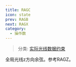 ```yaml
---
title: RAGC
icon: state
prev: RAGB
next: RAGX
category:
  - 操作数
---
```


> 分类: [实际光线数据约束](/hb/operands/131/882/  "Zemax 操作数 实际光线数据约束")

全局光线z方向余弦。参考RAGZ。